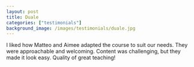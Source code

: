 ```yaml
---
layout: post
title: Duale
categories: ["testimonials"]
background_image: /images/testimonials/duale.jpg
---
```


I liked how Matteo and Aimee adapted the course to suit our needs. They were approachable and welcoming. Content was challenging, but they made it look easy. Quality of great teaching!
